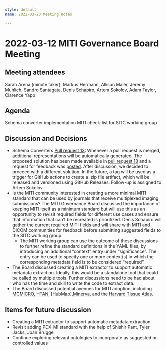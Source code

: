 ```yaml
---
style: default
name: 2022-03-23 Meeting notes

---
```

# 2022-03-12 MITI Governance Board Meeting

## Meeting attendees
Sarah Arena (minute taker), Markus Hermann, Allison Maier, Jeremy Muhlich, Sandro Santagata, Denis Schapiro, Artem Sokolov, Adam Taylor, Clarence Yapp

## Agenda
Schema converter implementation
MITI check-list for SITC working group


## Discussion and Decisions
- Schema Converters [Pull request 13](https://github.com/miti-consortium/MITI/pull/13): Whenever a pull request is merged, additional representations will be automatically generated. The proposed solution has been made available in [pull request 18](https://github.com/miti-consortium/MITI/pull/18) and a request for feedback was [posted](https://github.com/miti-consortium/MITI/pull/13#issuecomment-1028556605). After discussion, we decided to proceed with a different solution. In the future, a tag will be used as a trigger for GitHub actions to create a .zip file artifact, which will be released and versioned using GitHub Releases. Follow-up is assigned to Artem Sokolov.
- Is the MITI community interested in creating a more minimal MITI standard that can be used by journals that receive multiplexed imaging submissions? The MITI Governance Board discussed the importance of keeping MITI itself as a minimum standard but will use this as an opportunity to revisit required fields for different use cases and ensure that information that can’t be recreated is prioritized. Denis Schapiro will gather the current required MITI fields and will share with MITI and DICOM communities for feedback before submitting suggested fields to the SITC working group.
     - The MITI working group can use the outcome of these discussions to further refine the standard definitions in the YAML files, by introducing an additional “context” entry under “significance”. The entry can be used to specify one or more context(s) in which the corresponding metadata field is to be considered “required”.
- The Board discussed creating a MITI extractor to support automatic metadata extraction. Ideally, this would be a standalone tool that could be called by multiple tools. Further discussions need to be had about who has the time and skill to write the code to extract data.
- The Board discussed potential avenues for MITI adoption, including [MCMICRO](https://mcmicro.org/), [HTAN](https://humantumoratlas.org/), [HubMap],[Minerva](https://github.com/labsyspharm/minerva-story/wiki), and the [Harvard Tissue Atlas](https://www.tissue-atlas.org).


## Items for future discussion
- Creating a MITI extractor to support automatic metadata extraction.
- Revisit adding PDX-MI standard with the help of Shishir Pant, Tyler Jacks, Joan Brugge
- Continue exploring relevant ontologies to incorporate as suggested or controlled values
